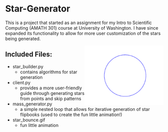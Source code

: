 # Star-Generator
This is a project that started as an assignment for my Intro to Scientific Computing (AMATH 301) course at University of Washington. I have since expanded its functionality to allow for more user customization of the stars being generated.

<img src="star_bounce.gif" width="50%" align="right" />

## Included Files:
* star_builder.py
  * contains algorithms for star generation  
* client.py
  * provides a more user-friendly guide through generating stars from points and skip patterns  
* mass_generator.py
  * a simple nested loop that allows for iterative generation of star flipbooks (used to create the fun little animation!)  
* star_bounce.gif
  * fun little animation
